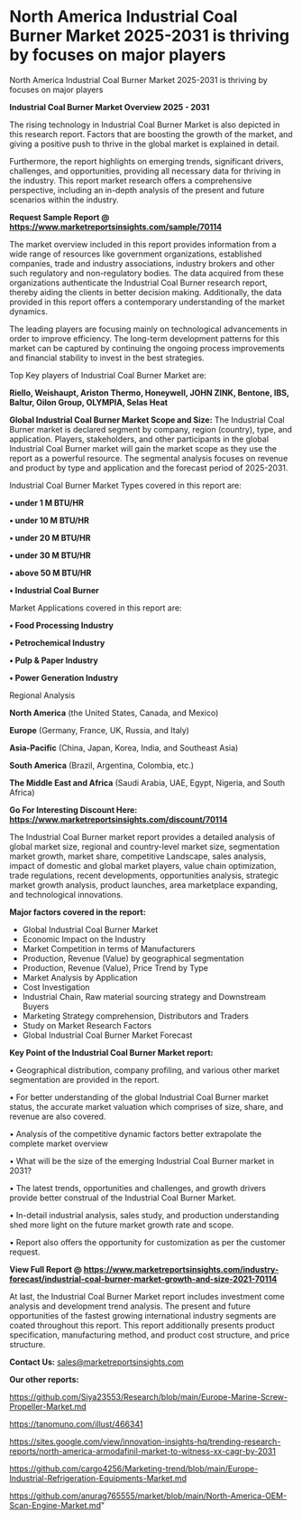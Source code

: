 # North America Industrial Coal Burner Market 2025-2031 is thriving by focuses on major players
North America Industrial Coal Burner Market 2025-2031 is thriving by focuses on major players

<Strong> Industrial Coal Burner Market Overview 2025 - 2031</strong>

The rising technology in Industrial Coal Burner Market is also depicted in this research report. Factors that are boosting the growth of the market, and giving a positive push to thrive in the global market is explained in detail.

Furthermore, the report highlights on emerging trends, significant drivers, challenges, and opportunities, providing all necessary data for thriving in the industry. This report market research offers a comprehensive perspective, including an in-depth analysis of the present and future scenarios within the industry.

<strong>Request Sample Report @ <a href=https://www.marketreportsinsights.com/sample/70114>https://www.marketreportsinsights.com/sample/70114</a></strong>

The market overview included in this report provides information from a wide range of resources like government organizations, established companies, trade and industry associations, industry brokers and other such regulatory and non-regulatory bodies. The data acquired from these organizations authenticate the Industrial Coal Burner research report, thereby aiding the clients in better decision making. Additionally, the data provided in this report offers a contemporary understanding of the market dynamics.

The leading players are focusing mainly on technological advancements in order to improve efficiency. The long-term development patterns for this market can be captured by continuing the ongoing process improvements and financial stability to invest in the best strategies.

Top Key players of Industrial Coal Burner Market are:

<strong>Riello, Weishaupt, Ariston Thermo, Honeywell, JOHN ZINK, Bentone, IBS, Baltur, Oilon Group, OLYMPIA, Selas Heat</strong>

<strong><b>Global Industrial Coal Burner Market Scope and Size:</b></strong>
The Industrial Coal Burner market is declared segment by company, region (country), type, and application. Players, stakeholders, and other participants in the global Industrial Coal Burner market will gain the market scope as they use the report as a powerful resource. The segmental analysis focuses on revenue and product by type and application and the forecast period of 2025-2031.

Industrial Coal Burner Market Types covered in this report are:

<strong>• under 1 M BTU/HR

• under 10 M BTU/HR

• under 20 M BTU/HR

• under 30 M BTU/HR

• above 50 M BTU/HR

• Industrial Coal Burner</strong>

Market Applications covered in this report are:

<strong>• Food Processing Industry

• Petrochemical Industry

• Pulp & Paper Industry

• Power Generation Industry</strong> 

Regional Analysis

<strong>North America</strong> (the United States, Canada, and Mexico)

<strong>Europe</strong> (Germany, France, UK, Russia, and Italy)

<strong>Asia-Pacific</strong> (China, Japan, Korea, India, and Southeast Asia)

<strong>South America</strong> (Brazil, Argentina, Colombia, etc.)

<strong>The Middle East and Africa</strong> (Saudi Arabia, UAE, Egypt, Nigeria, and South Africa)

<strong>Go For Interesting Discount Here: <a href=https://www.marketreportsinsights.com/discount/70114>https://www.marketreportsinsights.com/discount/70114</a></strong>

The Industrial Coal Burner market report provides a detailed analysis of global market size, regional and country-level market size, segmentation market growth, market share, competitive Landscape, sales analysis, impact of domestic and global market players, value chain optimization, trade regulations, recent developments, opportunities analysis, strategic market growth analysis, product launches, area marketplace expanding, and technological innovations.

<strong><b>Major factors covered in the report:</b></strong>
<ul>
  <li>Global Industrial Coal Burner Market </li>
  <li>Economic Impact on the Industry</li>
  <li>Market Competition in terms of Manufacturers</li>
  <li>Production, Revenue (Value) by geographical segmentation</li>
  <li>Production, Revenue (Value), Price Trend by Type</li>
  <li>Market Analysis by Application</li>
  <li>Cost Investigation</li>
  <li>Industrial Chain, Raw material sourcing strategy and Downstream Buyers</li>
  <li>Marketing Strategy comprehension, Distributors and Traders</li>
  <li>Study on Market Research Factors</li>
  <li>Global Industrial Coal Burner Market Forecast</li>
</ul>

<strong><b>Key Point of the Industrial Coal Burner Market report:</b></strong>

• Geographical distribution, company profiling, and various other market segmentation are provided in the report.

• For better understanding of the global Industrial Coal Burner market status, the accurate market valuation which comprises of size, share, and revenue are also covered.

• Analysis of the competitive dynamic factors better extrapolate the complete market overview

• What will be the size of the emerging Industrial Coal Burner market in 2031?

• The latest trends, opportunities and challenges, and growth drivers provide better construal of the Industrial Coal Burner Market.

• In-detail industrial analysis, sales study, and production understanding shed more light on the future market growth rate and scope.

• Report also offers the opportunity for customization as per the customer request.

<strong><b>View Full Report @ <a href=https://www.marketreportsinsights.com/industry-forecast/industrial-coal-burner-market-growth-and-size-2021-70114>https://www.marketreportsinsights.com/industry-forecast/industrial-coal-burner-market-growth-and-size-2021-70114</a></b></strong>


At last, the Industrial Coal Burner Market report includes investment come analysis and development trend analysis. The present and future opportunities of the fastest growing international industry segments are coated throughout this report. This report additionally presents product specification, manufacturing method, and product cost structure, and price structure.

<strong>Contact Us:</strong>
sales@marketreportsinsights.com

<strong>Our other reports:</strong>

<a href=https://github.com/Siya23553/Research/blob/main/Europe-Marine-Screw-Propeller-Market.md>https://github.com/Siya23553/Research/blob/main/Europe-Marine-Screw-Propeller-Market.md</a>

<a href=https://tanomuno.com/illust/466341>https://tanomuno.com/illust/466341</a>

<a href=https://sites.google.com/view/innovation-insights-hq/trending-research-reports/north-america-armodafinil-market-to-witness-xx-cagr-by-2031>https://sites.google.com/view/innovation-insights-hq/trending-research-reports/north-america-armodafinil-market-to-witness-xx-cagr-by-2031</a>

<a href=https://github.com/cargo4256/Marketing-trend/blob/main/Europe-Industrial-Refrigeration-Equipments-Market.md>https://github.com/cargo4256/Marketing-trend/blob/main/Europe-Industrial-Refrigeration-Equipments-Market.md</a>

<a href=https://github.com/anurag765555/market/blob/main/North-America-OEM-Scan-Engine-Market.md>https://github.com/anurag765555/market/blob/main/North-America-OEM-Scan-Engine-Market.md</a>"
